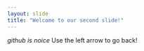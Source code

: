 ```yaml
---
layout: slide
title: "Welcome to our second slide!"
---
```

_github is noice_
Use the left arrow to go back!
